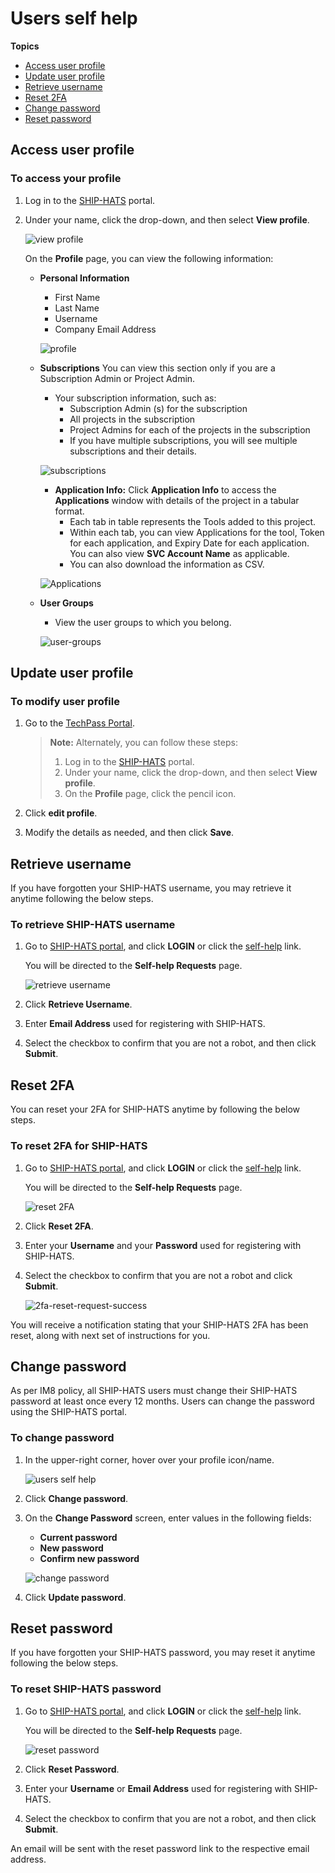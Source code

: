 # Users self help

**Topics**
- [Access user profile](#access-user-profile)
- [Update user profile](#update-user-profile)
- [Retrieve username](#retrieve-username)
- [Reset 2FA](#reset-2fa)
- [Change password](#change-password)
- [Reset password](#reset-password)


## Access user profile

### To access your profile

1. Log in to the [SHIP-HATS](https://portal.ship.gov.sg/) portal.
1. Under your name, click the drop-down, and then select **View profile**. 

    ![view profile](./images/users-self-help.png  ':size=70%')

    On the **Profile** page, you can view the following information:

    - **Personal Information**
        - First Name
        - Last Name
        - Username
        - Company Email Address

        ![profile](./images/profile.png)

    - **Subscriptions**
        You can view this section only if you are a Subscription Admin or Project Admin.
        - Your subscription information, such as:
            - Subscription Admin (s) for the subscription
            - All projects in the subscription
            - Project Admins for each of the projects in the subscription
            - If you have multiple subscriptions, you will see multiple subscriptions and their details.

        ![subscriptions](./images/profile-subscription.png)

        - **Application Info:** Click **Application Info** to access the **Applications** window with details of the project in a tabular format. 
            - Each tab in table represents the Tools added to this project. 
            - Within each tab, you can view Applications for the tool, Token for each application, and Expiry Date for each application. You can also view **SVC Account Name** as applicable. 
            - You can also download the information as CSV.
        
        ![Applications](./images/profile-subscription-applications.png)

    - **User Groups**
    
        - View the user groups to which you belong.

        ![user-groups](./images/profile-user-groups.png)

## Update user profile

### To modify user profile
1. Go to the [TechPass Portal](https://portal.techpass.gov.sg/secure/account/profile).

    > **Note:** Alternately, you can follow these steps: 
    > 1. Log in to the [SHIP-HATS](https://portal.ship.gov.sg/) portal.
    > 1. Under your name, click the drop-down, and then select **View profile**. 
    >1. On the **Profile** page, click the pencil icon.

1. Click **edit profile**.

2. Modify the details as needed, and then click **Save**. 

## Retrieve username
If you have forgotten your SHIP-HATS username, you may retrieve it anytime following the below steps.

### To retrieve SHIP-HATS username

1. Go to [SHIP-HATS portal](https://www.ship.gov.sg/), and click **LOGIN** or click the [self-help](https://www.ship.gov.sg/selfhelp) link.  

    You will be directed to the **Self-help Requests** page.

    ![retrieve username](./images/retrieve-user-name.png)

1. Click **Retrieve Username**.
1. Enter **Email Address** used for registering with SHIP-HATS.
1. Select the checkbox to confirm that you are not a robot, and then click **Submit**.

## Reset 2FA
You can reset your 2FA for SHIP-HATS anytime by following the below steps.

### To reset 2FA for SHIP-HATS

1. Go to [SHIP-HATS portal](https://www.ship.gov.sg/), and click **LOGIN** or click the [self-help](https://www.ship.gov.sg/selfhelp) link.  

    You will be directed to the **Self-help Requests** page.

    ![reset 2FA](./images/reset-2fa.png)

1. Click **Reset 2FA**.
1. Enter your **Username** and your **Password** used for registering with SHIP-HATS.
1. Select the checkbox to confirm that you are not a robot and click **Submit**.

    ![2fa-reset-request-success](./images/2fa-reset-request-success.png ':size=75%')

You will receive a notification stating that your SHIP-HATS 2FA has been reset, along with next set of  instructions for you.



## Change password
As per IM8 policy, all SHIP-HATS users must change their SHIP-HATS password at least once every 12 months. Users can change the password using the SHIP-HATS portal.

### To change password

1. In the upper-right corner, hover over your profile icon/name.

    ![users self help](./images/users-self-help.png ':size=70%')

1. Click **Change password**. 

1. On the **Change Password** screen, enter values in the following fields:

    - **Current password**
    - **New password**
    - **Confirm new password**  

    ![change password](./images/change-password.png)

1. Click **Update password**.

## Reset password
If you have forgotten your SHIP-HATS password, you may reset it anytime following the below steps.

### To reset SHIP-HATS password

1. Go to [SHIP-HATS portal](https://www.ship.gov.sg/), and click **LOGIN** or click the [self-help](https://www.ship.gov.sg/selfhelp) link.  

    You will be directed to the **Self-help Requests** page.

    ![reset password](./images/reset-password.png)

1. Click **Reset Password**.
1. Enter your **Username** or **Email Address** used for registering with SHIP-HATS.
1. Select the checkbox to confirm that you are not a robot, and then click **Submit**.

An email will be sent with the reset password link to the respective email address.
